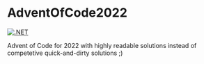 # AdventOfCode2022

[![.NET](https://github.com/dagochen/AdventOfCode2022/actions/workflows/dotnet.yml/badge.svg)](https://github.com/dagochen/AdventOfCode2022/actions/workflows/dotnet.yml)

Advent of Code for 2022 with highly readable solutions instead of competetive quick-and-dirty solutions ;)
